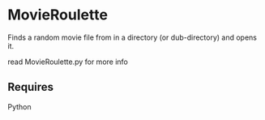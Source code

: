 # MovieRoulette
Finds a random movie file from in a directory (or dub-directory) and opens it.

read MovieRoulette.py for more info

## Requires
Python 
